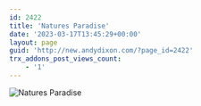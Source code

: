```yaml
---
id: 2422
title: 'Natures Paradise'
date: '2023-03-17T13:45:29+00:00'
layout: page
guid: 'http://new.andydixon.com/?page_id=2422'
trx_addons_post_views_count:
    - '1'
---
```


![Natures Paradise](https://i0.wp.com/assets.g8x2.ldn.idrivee2-23.com/posters/Natures%20Paradise%2001.jpg?w=1200&ssl=1 "Natures Paradise")
